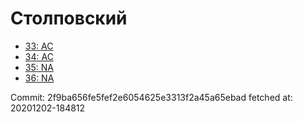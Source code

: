 # Столповский
- [33: AC](33.md)
- [34: AC](34.md)
- [35: NA](35.md)
- [36: NA](36.md)

Commit: 2f9ba656fe5fef2e6054625e3313f2a45a65ebad
 fetched at: 20201202-184812
